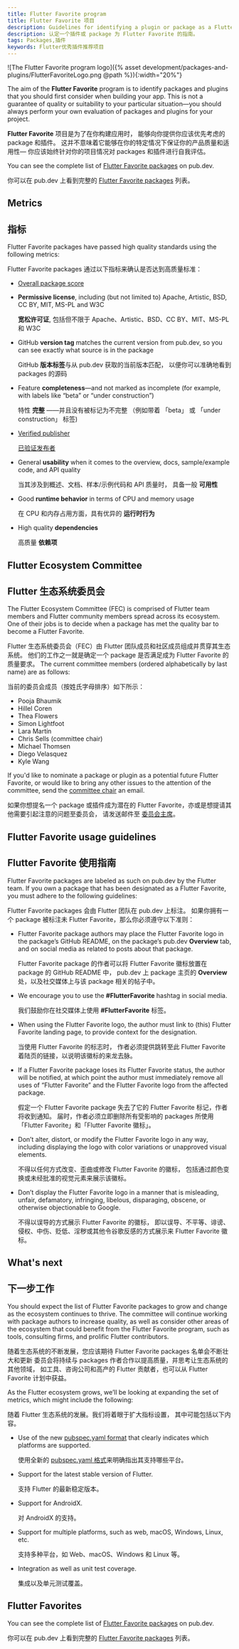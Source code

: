 ```yaml
---
title: Flutter Favorite program
title: Flutter Favorite 项目
description: Guidelines for identifying a plugin or package as a Flutter Favorite.
description: 认定一个插件或 package 为 Flutter Favorite 的指南。
tags: Packages,插件
keywords: Flutter优秀插件推荐项目
---
```


![The Flutter Favorite program logo]({% asset development/packages-and-plugins/FlutterFavoriteLogo.png @path %}){:width="20%"}

The aim of the **Flutter Favorite** program is to identify
packages and plugins that you should first consider when
building your app.
This is not a guarantee of quality or suitability to your
particular situation&mdash;you should always perform your
own evaluation of packages and plugins for your project.

**Flutter Favorite** 项目是为了在你构建应用时，
能够向你提供你应该优先考虑的 package 和插件。
这并不意味着它能够在你的特定情况下保证你的产品质量和适用性&mdash;
你应该始终针对你的项目情况对 packages 和插件进行自我评估。

You can see the complete list of
[Flutter Favorite packages][] on pub.dev.

你可以在 pub.dev 上看到完整的 [Flutter Favorite packages][] 列表。

## Metrics

## 指标

Flutter Favorite packages have passed high quality standards
using the following metrics:

Flutter Favorite packages 通过以下指标来确认是否达到高质量标准：

* [Overall package score][]
* **Permissive license**,
  including (but not limited to)
  Apache, Artistic, BSD, CC BY, MIT, MS-PL and W3C
  
  **宽松许可证**,
  包括但不限于
  Apache、Artistic、BSD、CC BY、MIT、MS-PL 和 W3C
  
* GitHub **version tag** matches the current version from
  pub.dev, so you can see exactly what source is in the package
  
  GitHub **版本标签**与从 pub.dev 获取的当前版本匹配，
  以便你可以准确地看到 packages 的源码
  
* Feature **completeness**&mdash;and not marked as incomplete
  (for example, with labels like “beta” or “under construction”)
  
  特性 **完整** ——并且没有被标记为不完整
  （例如带着 「beta」 或 「under construction」 标签)
  
* [Verified publisher][]

  [已验证发布者][Verified publisher]
  
* General **usability** when it comes to the overview,
  docs, sample/example code, and API quality
  
  当其涉及到概述、文档、样本/示例代码和 API 质量时，
  具备一般 **可用性**
  
* Good **runtime behavior** in terms of CPU and memory usage

  在 CPU 和内存占用方面，具有优异的 **运行时行为**
  
* High quality **dependencies**

  高质量 **依赖项**

## Flutter Ecosystem  Committee

## Flutter 生态系统委员会

The Flutter Ecosystem Committee (FEC) is comprised of Flutter
team members and Flutter community members spread
across its ecosystem. 
One of their jobs is to decide when a package
has met the quality bar to become a Flutter Favorite.

Flutter 生态系统委员会（FEC）由 Flutter 团队成员和社区成员组成并贯穿其生态系统。
他们的工作之一就是确定一个 package 是否满足成为 Flutter Favorite 的质量要求。
The current committee members
(ordered alphabetically by last name)
are as follows:

当前的委员会成员（按姓氏字母排序）如下所示：

* Pooja Bhaumik
* Hillel Coren
* Thea Flowers
* Simon Lightfoot
* Lara Martín
* Chris Sells (committee chair)
* Michael Thomsen
* Diego Velasquez
* Kyle Wang

If you'd like to nominate a package or plugin as a
potential future Flutter Favorite, or would like
to bring any other issues to the attention of the committee,
send the [committee chair][] an email.

如果你想提名一个 package 或插件成为潜在的 Flutter Favorite，亦或是想提请其他需要引起注意的问题至委员会，
请发送邮件至 [委员会主席][committee chair]。

## Flutter Favorite usage guidelines

## Flutter Favorite 使用指南

Flutter Favorite packages are labeled as such on pub.dev
by the Flutter team.
If you own a package that has been designated as a Flutter Favorite,
you must adhere to the following guidelines:

Flutter Favorite packages 会由 Flutter 团队在 pub.dev 上标注。
如果你拥有一个 package 被标注未 Flutter Favorite，那么你必须遵守以下准则：

* Flutter Favorite package authors may place the Flutter Favorite
  logo in the package’s GitHub README, on the package’s
  pub.dev **Overview** tab,
  and on social media as related to posts about that package.
  
  Flutter Favorite package 的作者可以将 Flutter Favorite 徽标放置在 package 的 GitHub README 中，
  pub.dev 上 package 主页的 **Overview** 处，以及社交媒体上与该 package 相关的帖子中。
  
* We encourage you to use the **#FlutterFavorite** hashtag in social media.

  我们鼓励你在社交媒体上使用 **#FlutterFavorite** 标签。
  
* When using the Flutter Favorite logo,
  the author must link to (this) Flutter Favorite landing page,
  to provide context for the designation.
  
  当使用 Flutter Favorite 的标志时，
  作者必须提供跳转至此 Flutter Favorite 着陆页的链接，以说明该徽标的来龙去脉。
  
* If a Flutter Favorite package loses its Flutter Favorite status,
  the author will be notified,
  at which point the author must immediately remove all uses
  of “Flutter Favorite” and the Flutter Favorite logo from
  the affected package.
  
  假定一个 Flutter Favorite package 失去了它的 Flutter Favorite 标记，作者将收到通知。
  届时，作者必须立即删除所有受影响的 packages 所使用「Flutter Favorite」和「Flutter Favorite 徽标」。
  
* Don’t alter, distort, or modify the Flutter Favorite logo in any way,
  including displaying the logo with color variations or unapproved
  visual elements.
  
  不得以任何方式改变、歪曲或修改 Flutter Favorite 的徽标，
  包括通过颜色变换或未经批准的视觉元素来展示该徽标。
  
* Don’t display the Flutter Favorite logo in a manner that is misleading,
  unfair, defamatory, infringing, libelous, disparaging,
  obscene, or otherwise objectionable to Google.

  不得以误导的方式展示 Flutter Favorite 的徽标，
  即以误导、不平等、诽谤、侵权、中伤、贬低、淫秽或其他令谷歌反感的方式展示来 Flutter Favorite 徽标。

## What's next

## 下一步工作

You should expect the list of Flutter Favorite packages
to grow and change as the ecosystem continues to thrive.
The committee will continue working with package authors
to increase quality, as well as consider other areas of the
ecosystem that could benefit from the Flutter Favorite program,
such as tools, consulting firms, and prolific Flutter contributors.

随着生态系统的不断发展，您应该期待 Flutter Favorite packages 名单会不断壮大和更新
委员会将持续与 packages 作者合作以提高质量，并思考让生态系统的其他领域，
如工具、咨询公司和高产的 Flutter 贡献者，也可以从 Flutter Favorite 计划中获益。

As the Flutter ecosystem grows,
we’ll be looking at expanding the set of metrics,
which might include the following:

随着 Flutter 生态系统的发展。我们将着眼于扩大指标设置，
其中可能包括以下内容。

* Use of the new [pubspec.yaml format][] that clearly
  indicates which platforms are supported.

  使用全新的 [pubspec.yaml 格式][pubspec.yaml format]来明确指出其支持哪些平台。
  
* Support for the latest stable version of Flutter.

  支持 Flutter 的最新稳定版本。
  
* Support for AndroidX.

  对 AndroidX 的支持。
  
* Support for multiple platforms, such as web, macOS,
  Windows, Linux, etc.
  
  支持多种平台，如 Web、macOS、Windows 和 Linux 等。

* Integration as well as unit test coverage.

  集成以及单元测试覆盖。

## Flutter Favorites

You can see the complete list of
[Flutter Favorite packages][] on pub.dev.

你可以在 pub.dev 上看到完整的 [Flutter Favorite packages][] 列表。

[committee chair]: mailto:csells@google.com
[Flutter Favorite packages]: {{site.pub}}/flutter/favorites
[Overall package score]: {{site.pub}}/help
[pubspec.yaml format]: /docs/development/packages-and-plugins/developing-packages#plugin-platforms
[Verified publisher]: {{site.dart-site}}/tools/pub/verified-publishers
